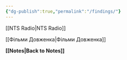 ```yaml
---
{"dg-publish":true,"permalink":"/findings/"}
---
```



[[NTS Radio\|NTS Radio]]

[[Фільми Довженка\|Фільми Довженка]]

**[[Notes\|Back to Notes]]**